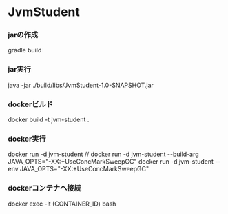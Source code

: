 # JvmStudent
### jarの作成
gradle build

### jar実行
java -jar ./build/libs/JvmStudent-1.0-SNAPSHOT.jar 

### dockerビルド
docker build -t jvm-student .

### docker実行
docker run -d jvm-student
// docker run -d jvm-student --build-arg JAVA_OPTS="-XX:+UseConcMarkSweepGC" 
docker run -d jvm-student --env JAVA_OPTS="-XX:+UseConcMarkSweepGC"

### dockerコンテナへ接続
docker exec -it (CONTAINER_ID) bash
